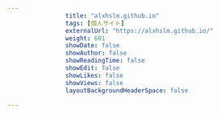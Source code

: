 ---
                title: "alxhslm.github.io"
                tags: [個人サイト]
                externalUrl: "https://alxhslm.github.io/"
                weight: 601
                showDate: false
                showAuthor: false
                showReadingTime: false
                showEdit: false
                showLikes: false
                showViews: false
                layoutBackgroundHeaderSpace: false
                ---

